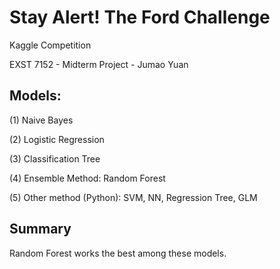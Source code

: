 # Stay Alert! The Ford Challenge
Kaggle Competition

EXST 7152 - Midterm Project - Jumao Yuan

## Models:

(1) Naive Bayes

(2) Logistic Regression 

(3) Classification Tree

(4) Ensemble Method: Random Forest

(5) Other method (Python): SVM, NN, Regression Tree, GLM

## Summary

Random Forest works the best among these models.